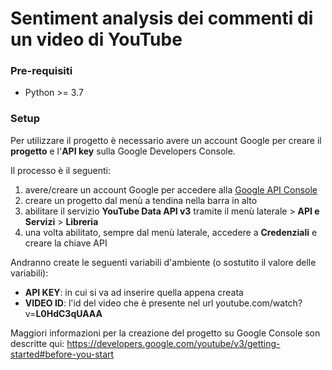 # Sentiment analysis dei commenti di un video di YouTube

### Pre-requisiti

- Python >= 3.7

### Setup

Per utilizzare il progetto è necessario avere un account Google per creare il **progetto** e l'**API key** sulla Google Developers Console.

Il processo è il seguenti:
1. avere/creare un account Google per accedere alla [Google API Console](https://console.cloud.google.com/)
2. creare un progetto dal menù a tendina nella barra in alto
3. abilitare il servizio **YouTube Data API v3** tramite il menù laterale > **API e Servizi** > **Libreria**
4. una volta abilitato, sempre dal menù laterale, accedere a **Credenziali** e creare la chiave API 

Andranno create le seguenti variabili d'ambiente (o sostutito il valore delle variabili):
- **API KEY**: in cui si va ad inserire quella appena creata
- **VIDEO ID**: l'id del video che è presente nel url youtube.com/watch?v=**L0HdC3qUAAA**

Maggiori informazioni per la creazione del progetto su Google Console son descritte qui: https://developers.google.com/youtube/v3/getting-started#before-you-start

